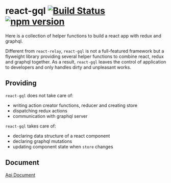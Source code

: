 # react-gql [![Build Status](https://travis-ci.org/leeching/react-gql.svg)](https://travis-ci.org/leeching/react-gql) [![npm version](https://badge.fury.io/js/react-gql.svg)](https://badge.fury.io/js/react-gql)
Here is a collection of helper functions to build a react app with redux and graphql.

Different from `react-relay`, `react-gql` is not a full-featured framework but a flyweight library providing several helper functions to combine react, redux and graphql together. As a result, `react-gql` leaves the control of application to developers and only handles dirty and unpleasant works.

## Providing
`react-gql` does not take care of:

* writing action creator functions, reducer and creating store
* dispatching redux actions
* communication with graphql server

`react-gql` takes care of:

* declaring data structure of a react component
* declaring graphql mutations
* updating component state when `store` changes

## Document

[Api Document](https://github.com/leeching/react-gql/tree/master/docs)
